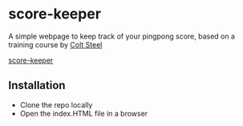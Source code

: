 # score-keeper
A simple webpage to keep track of your pingpong score, based on a training course by [Colt Steel](https://www.youtube.com/channel/UCrqAGUPPMOdo0jfQ6grikZw)

[score-keeper](https://samcoupland.github.io/score-keeper/)

## Installation
- Clone the repo locally
- Open the index.HTML file in a browser
